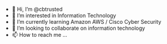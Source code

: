 - 👋 Hi, I’m @cbtrusted
- 👀 I’m interested in Information Technology
- 🌱 I’m currently learning Amazon AWS / Cisco Cyber Security
- 💞️ I’m looking to collaborate on information technology
- 📫 How to reach me ...

<!---
cbtrusted/cbtrusted is a ✨ special ✨ repository because its `README.md` (this file) appears on your GitHub profile.
You can click the Preview link to take a look at your changes.
--->
